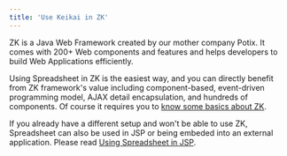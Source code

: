 ```yaml
---
title: 'Use Keikai in ZK'
---
```

ZK is a Java Web Framework created by our mother company Potix. It comes with 200+ Web components and features and helps developers to build Web Applications efficiently.

Using Spreadsheet in ZK is the easiest way, and you can directly benefit
from ZK framework's value including component-based, event-driven
programming model, AJAX detail encapsulation, and hundreds of components.
Of course it requires you to [know some basics about
ZK](https://www.zkoss.org/wiki/ZK_Getting_Started/Get_ZK_Up_and_Running_with_MVC). 

If you already have a different setup and won't be able to use ZK, Spreadsheet can also be
used in JSP or being embeded into an external application. Please read [Using Spreadsheet in
JSP](Using_Spreadsheet_in_JSP).
